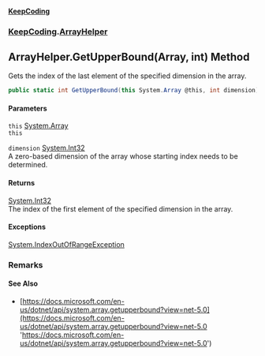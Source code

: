 #### [KeepCoding](index.md 'index')
### [KeepCoding](KeepCoding.md 'KeepCoding').[ArrayHelper](ArrayHelper.md 'KeepCoding.ArrayHelper')
## ArrayHelper.GetUpperBound(Array, int) Method
Gets the index of the last element of the specified dimension in the array.  
```csharp
public static int GetUpperBound(this System.Array @this, int dimension);
```
#### Parameters
<a name='KeepCoding_ArrayHelper_GetUpperBound(System_Array_int)_this'></a>
`this` [System.Array](https://docs.microsoft.com/en-us/dotnet/api/System.Array 'System.Array')  
`this`
  
<a name='KeepCoding_ArrayHelper_GetUpperBound(System_Array_int)_dimension'></a>
`dimension` [System.Int32](https://docs.microsoft.com/en-us/dotnet/api/System.Int32 'System.Int32')  
A zero-based dimension of the array whose starting index needs to be determined.
  
#### Returns
[System.Int32](https://docs.microsoft.com/en-us/dotnet/api/System.Int32 'System.Int32')  
The index of the first element of the specified dimension in the array.
#### Exceptions
[System.IndexOutOfRangeException](https://docs.microsoft.com/en-us/dotnet/api/System.IndexOutOfRangeException 'System.IndexOutOfRangeException')  
### Remarks
#### See Also
- [https://docs.microsoft.com/en-us/dotnet/api/system.array.getupperbound?view=net-5.0](https://docs.microsoft.com/en-us/dotnet/api/system.array.getupperbound?view=net-5.0 'https://docs.microsoft.com/en-us/dotnet/api/system.array.getupperbound?view=net-5.0')
